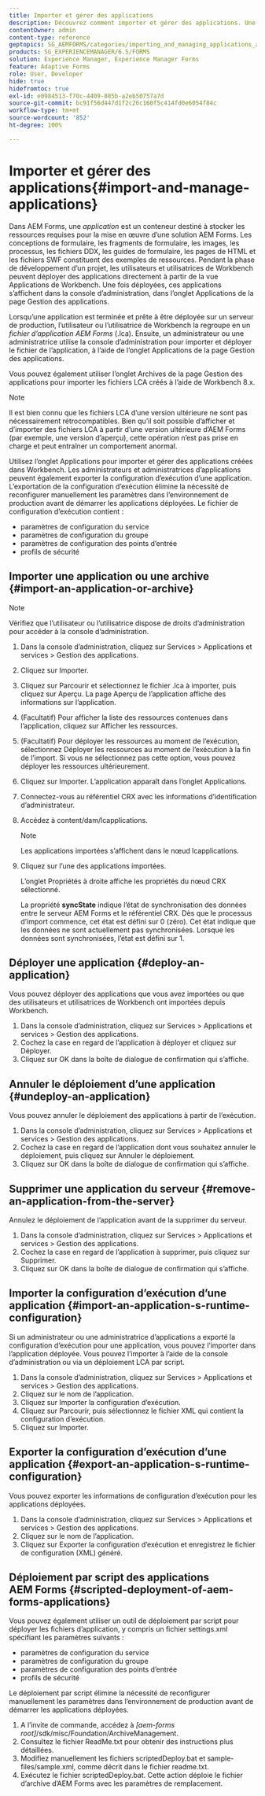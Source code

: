 ```yaml
---
title: Importer et gérer des applications
description: Découvrez comment importer et gérer des applications. Une application est un conteneur destiné à stocker les ressources requises pour la mise en œuvre d’une solution AEM Forms.
contentOwner: admin
content-type: reference
geptopics: SG_AEMFORMS/categories/importing_and_managing_applications_and_archives
products: SG_EXPERIENCEMANAGER/6.5/FORMS
solution: Experience Manager, Experience Manager Forms
feature: Adaptive Forms
role: User, Developer
hide: true
hidefromtoc: true
exl-id: e0984513-f70c-4409-885b-a2eb50757a7d
source-git-commit: bc91f56d447d1f2c26c160f5c414fd0e6054f84c
workflow-type: tm+mt
source-wordcount: '852'
ht-degree: 100%

---
```


# Importer et gérer des applications{#import-and-manage-applications}

Dans AEM Forms, une *application* est un conteneur destiné à stocker les ressources requises pour la mise en œuvre d’une solution AEM Forms. Les conceptions de formulaire, les fragments de formulaire, les images, les processus, les fichiers DDX, les guides de formulaire, les pages de HTML et les fichiers SWF constituent des exemples de ressources. Pendant la phase de développement d’un projet, les utilisateurs et utilisatrices de Workbench peuvent déployer des applications directement à partir de la vue Applications de Workbench. Une fois déployées, ces applications s’affichent dans la console d’administration, dans l’onglet Applications de la page Gestion des applications.

Lorsqu’une application est terminée et prête à être déployée sur un serveur de production, l’utilisateur ou l’utilisatrice de Workbench la regroupe en un *fichier d’application AEM Forms* (.lca). Ensuite, un administrateur ou une administratrice utilise la console d’administration pour importer et déployer le fichier de l’application, à l’aide de l’onglet Applications de la page Gestion des applications.

Vous pouvez également utiliser l’onglet Archives de la page Gestion des applications pour importer les fichiers LCA créés à l’aide de Workbench 8.x.

>[!NOTE]
>
>Il est bien connu que les fichiers LCA d’une version ultérieure ne sont pas nécessairement rétrocompatibles. Bien qu’il soit possible d’afficher et d’importer des fichiers LCA à partir d’une version ultérieure d’AEM Forms (par exemple, une version d’aperçu), cette opération n’est pas prise en charge et peut entraîner un comportement anormal.

Utilisez l’onglet Applications pour importer et gérer des applications créées dans Workbench. Les administrateurs et administratrices d’applications peuvent également exporter la configuration d’exécution d’une application. L’exportation de la configuration d’exécution élimine la nécessité de reconfigurer manuellement les paramètres dans l’environnement de production avant de démarrer les applications déployées. Le fichier de configuration d’exécution contient :

* paramètres de configuration du service
* paramètres de configuration du groupe
* paramètres de configuration des points d’entrée
* profils de sécurité

## Importer une application ou une archive {#import-an-application-or-archive}

>[!NOTE]
> 
> Vérifiez que l’utilisateur ou l’utilisatrice dispose de droits d’administration pour accéder à la console d’administration.

1. Dans la console d’administration, cliquez sur Services > Applications et services > Gestion des applications.
1. Cliquez sur Importer.
1. Cliquez sur Parcourir et sélectionnez le fichier .lca à importer, puis cliquez sur Aperçu. La page Aperçu de l’application affiche des informations sur l’application.
1. (Facultatif) Pour afficher la liste des ressources contenues dans l’application, cliquez sur Afficher les ressources.
1. (Facultatif) Pour déployer les ressources au moment de l’exécution, sélectionnez Déployer les ressources au moment de l’exécution à la fin de l’import. Si vous ne sélectionnez pas cette option, vous pouvez déployer les ressources ultérieurement.
1. Cliquez sur Importer. L’application apparaît dans l’onglet Applications.
1. Connectez-vous au référentiel CRX avec les informations d’identification d’administrateur.
1. Accédez à content/dam/lcapplications.

   >[!NOTE]
   >
   >Les applications importées s’affichent dans le nœud lcapplications.

1. Cliquez sur l’une des applications importées.

   L’onglet Propriétés à droite affiche les propriétés du nœud CRX sélectionné.

   La propriété **syncState** indique l’état de synchronisation des données entre le serveur AEM Forms et le référentiel CRX. Dès que le processus d’import commence, cet état est défini sur 0 (zéro). Cet état indique que les données ne sont actuellement pas synchronisées. Lorsque les données sont synchronisées, l’état est défini sur 1.

## Déployer une application {#deploy-an-application}

Vous pouvez déployer des applications que vous avez importées ou que des utilisateurs et utilisatrices de Workbench ont importées depuis Workbench.

1. Dans la console d’administration, cliquez sur Services > Applications et services > Gestion des applications.
1. Cochez la case en regard de l’application à déployer et cliquez sur Déployer.
1. Cliquez sur OK dans la boîte de dialogue de confirmation qui s’affiche.

## Annuler le déploiement d’une application {#undeploy-an-application}

Vous pouvez annuler le déploiement des applications à partir de l’exécution.

1. Dans la console d’administration, cliquez sur Services > Applications et services > Gestion des applications.
1. Cochez la case en regard de l’application dont vous souhaitez annuler le déploiement, puis cliquez sur Annuler le déploiement.
1. Cliquez sur OK dans la boîte de dialogue de confirmation qui s’affiche.

## Supprimer une application du serveur {#remove-an-application-from-the-server}

Annulez le déploiement de l’application avant de la supprimer du serveur.

1. Dans la console d’administration, cliquez sur Services > Applications et services > Gestion des applications.
1. Cochez la case en regard de l’application à supprimer, puis cliquez sur Supprimer.
1. Cliquez sur OK dans la boîte de dialogue de confirmation qui s’affiche.

## Importer la configuration d’exécution d’une application {#import-an-application-s-runtime-configuration}

Si un administrateur ou une administratrice d’applications a exporté la configuration d’exécution pour une application, vous pouvez l’importer dans l’application déployée. Vous pouvez l’importer à l’aide de la console d’administration ou via un déploiement LCA par script.

1. Dans la console d’administration, cliquez sur Services > Applications et services > Gestion des applications.
1. Cliquez sur le nom de l’application.
1. Cliquez sur Importer la configuration d’exécution.
1. Cliquez sur Parcourir, puis sélectionnez le fichier XML qui contient la configuration d’exécution.
1. Cliquez sur Importer.

## Exporter la configuration d’exécution d’une application {#export-an-application-s-runtime-configuration}

Vous pouvez exporter les informations de configuration d’exécution pour les applications déployées.

1. Dans la console d’administration, cliquez sur Services > Applications et services > Gestion des applications.
1. Cliquez sur le nom de l’application.
1. Cliquez sur Exporter la configuration d’exécution et enregistrez le fichier de configuration (XML) généré.

## Déploiement par script des applications AEM Forms {#scripted-deployment-of-aem-forms-applications}

Vous pouvez également utiliser un outil de déploiement par script pour déployer les fichiers d’application, y compris un fichier settings.xml spécifiant les paramètres suivants :

* paramètres de configuration du service
* paramètres de configuration du groupe
* paramètres de configuration des points d’entrée
* profils de sécurité

Le déploiement par script élimine la nécessité de reconfigurer manuellement les paramètres dans l’environnement de production avant de démarrer les applications déployées.

1. A l’invite de commande, accédez à *[aem-forms root]*/sdk/misc/Foundation/ArchiveManagement.
1. Consultez le fichier ReadMe.txt pour obtenir des instructions plus détaillées.
1. Modifiez manuellement les fichiers scriptedDeploy.bat et sample-files/sample.xml, comme décrit dans le fichier readme.txt.
1. Exécutez le fichier scriptedDeploy.bat. Cette action déploie le fichier d’archive d’AEM Forms avec les paramètres de remplacement.
